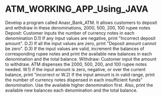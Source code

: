 # ATM_WORKING_APP_Using_JAVA
Develop a program called Anasr_Bank_ATM. It allows customers to deposit and withdraw in these denominations, 2000, 500, 200, 100 rupee notes  Deposit: Customer inputs the number of currency notes in each denomination  D.1) If any input values are negative, print "Incorrect deposit amount".  D.2) If all the input values are zero, print "Deposit amount cannot be zero".  D.3) If the input values are valid, increment the balances of corresponding rupee notes and print the available new balances in each denomination and the total balance.  Withdraw: Customer input the amount to withdraw. ATM dispenses the 2000, 500, 200, and 100 rupee notes needed.  W.1) if the input amount is zero, negative, or over the current balance, print "incorrect or W.2) If the input amount is in valid range, print the number of currency notes dispensed in each  insufficient funds"  denomination. Use the available higher denomination first. Also, print the available new  balances  each denomination and the total balance.

